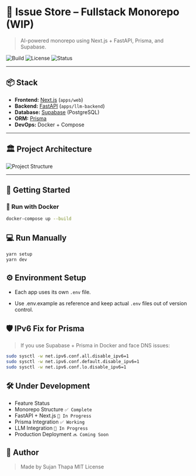 # 🧠 Issue Store – Fullstack Monorepo (WIP)

> AI-powered monorepo using Next.js + FastAPI, Prisma, and Supabase.

![Build](https://img.shields.io/badge/build-passing-brightgreen)
![License](https://img.shields.io/badge/license-MIT-blue)
![Status](https://img.shields.io/badge/status-in%20development-yellow)

---

## 📦 Stack

- **Frontend:** [Next.js](https://nextjs.org/) (`apps/web`)
- **Backend:** [FastAPI](https://fastapi.tiangolo.com/) (`apps/llm-backend`)
- **Database:** [Supabase](https://supabase.com/) (PostgreSQL)
- **ORM:** [Prisma](https://www.prisma.io/)
- **DevOps:** Docker + Compose

---

## 🏛️ Project Architecture

![Project Structure](https://res.cloudinary.com/dmg30zh6b/image/upload/v1751969975/Screenshot_from_2025-07-08_15-49-00_vwbva6.png)

---

## 🚀 Getting Started

### 🐳 Run with Docker

```bash
docker-compose up --build
```

## 💻 Run Manually

```bash
yarn setup
yarn dev
```

## ⚙️ Environment Setup

- Each app uses its own `.env` file.

- Use .env.example as reference and keep actual `.env` files out of version control.

## 🛡 IPv6 Fix for Prisma

> If you use Supabase + Prisma in Docker and face DNS issues:

```bash
sudo sysctl -w net.ipv6.conf.all.disable_ipv6=1
sudo sysctl -w net.ipv6.conf.default.disable_ipv6=1
sudo sysctl -w net.ipv6.conf.lo.disable_ipv6=1
```

## 🛠 Under Development

- Feature Status
- Monorepo Structure `✅ Complete`
- FastAPI + Next.js `🚧 In Progress`
- Prisma Integration `✅ Working`
- LLM Integration `🚧 In Progress`
- Production Deployment `🔜 Coming Soon`

## 👤 Author

> Made by Sujan Thapa
> MIT License
